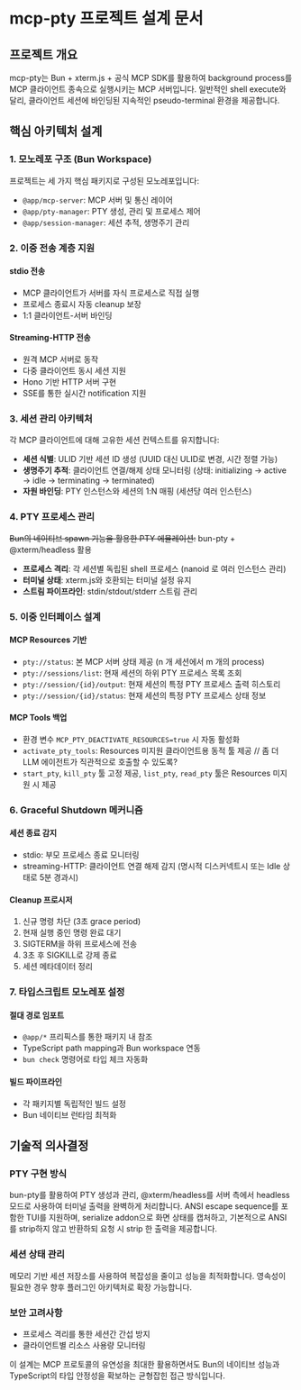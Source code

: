 # mcp-pty 프로젝트 설계 문서

## 프로젝트 개요

mcp-pty는 Bun + xterm.js + 공식 MCP SDK를 활용하여 background process를 MCP 클라이언트 종속으로 실행시키는 MCP 서버입니다. 일반적인 shell execute와 달리, 클라이언트 세션에 바인딩된 지속적인 pseudo-terminal 환경을 제공합니다.

## 핵심 아키텍처 설계

### 1. 모노레포 구조 (Bun Workspace)

프로젝트는 세 가지 핵심 패키지로 구성된 모노레포입니다:

- `@app/mcp-server`: MCP 서버 및 통신 레이어
- `@app/pty-manager`: PTY 생성, 관리 및 프로세스 제어
- `@app/session-manager`: 세션 추적, 생명주기 관리

### 2. 이중 전송 계층 지원

#### stdio 전송

- MCP 클라이언트가 서버를 자식 프로세스로 직접 실행
- 프로세스 종료시 자동 cleanup 보장
- 1:1 클라이언트-서버 바인딩

#### Streaming-HTTP 전송

- 원격 MCP 서버로 동작
- 다중 클라이언트 동시 세션 지원
- Hono 기반 HTTP 서버 구현
- SSE를 통한 실시간 notification 지원

### 3. 세션 관리 아키텍처

각 MCP 클라이언트에 대해 고유한 세션 컨텍스트를 유지합니다:

- **세션 식별**: ULID 기반 세션 ID 생성 (UUID 대신 ULID로 변경, 시간 정렬 가능)
- **생명주기 추적**: 클라이언트 연결/해제 상태 모니터링 (상태: initializing → active → idle → terminating → terminated)
- **자원 바인딩**: PTY 인스턴스와 세션의 1:N 매핑 (세션당 여러 인스턴스)

### 4. PTY 프로세스 관리

~~Bun의 네이티브 spawn 기능을 활용한 PTY 에뮬레이션:~~
bun-pty + @xterm/headless 활용

- **프로세스 격리**: 각 세션별 독립된 shell 프로세스 (nanoid 로 여러 인스턴스 관리)
- **터미널 상태**: xterm.js와 호환되는 터미널 설정 유지
- **스트림 파이프라인**: stdin/stdout/stderr 스트림 관리

### 5. 이중 인터페이스 설계

#### MCP Resources 기반

- `pty://status`: 본 MCP 서버 상태 제공 (n 개 세션에서 m 개의 process)
- `pty://sessions/list`: 현재 세션의 하위 PTY 프로세스 목록 조회
- `pty://session/{id}/output`: 현재 세션의 특정 PTY 프로세스 출력 히스토리
- `pty://session/{id}/status`: 현재 세션의 특정 PTY 프로세스 상태 정보

#### MCP Tools 백업

- 환경 변수 `MCP_PTY_DEACTIVATE_RESOURCES=true` 시 자동 활성화
- `activate_pty_tools`: Resources 미지원 클라이언트용 동적 툴 제공 // 좀 더 LLM 에이전트가 직관적으로 호출할 수 있도록?
- `start_pty`, `kill_pty` 툴 고정 제공, `list_pty`, `read_pty` 툴은 Resources 미지원 시 제공

### 6. Graceful Shutdown 메커니즘

#### 세션 종료 감지

- stdio: 부모 프로세스 종료 모니터링
- streaming-HTTP: 클라이언트 연결 해제 감지 (명시적 디스커넥트시 또는 Idle 상태로 5분 경과시)

#### Cleanup 프로시저

1. 신규 명령 차단 (3초 grace period)
2. 현재 실행 중인 명령 완료 대기
3. SIGTERM을 하위 프로세스에 전송
4. 3초 후 SIGKILL로 강제 종료
5. 세션 메타데이터 정리

### 7. 타입스크립트 모노레포 설정

#### 절대 경로 임포트

- `@app/*` 프리픽스를 통한 패키지 내 참조
- TypeScript path mapping과 Bun workspace 연동
- `bun check` 명령어로 타입 체크 자동화

#### 빌드 파이프라인

- 각 패키지별 독립적인 빌드 설정
- Bun 네이티브 런타임 최적화

## 기술적 의사결정

### PTY 구현 방식

bun-pty를 활용하여 PTY 생성과 관리, @xterm/headless를 서버 측에서 headless 모드로 사용하여 터미널 출력을 완벽하게 처리합니다. ANSI escape sequence를 포함한 TUI를 지원하며, serialize addon으로 화면 상태를 캡처하고, 기본적으로 ANSI를 strip하지 않고 반환하되 요청 시 strip 한 출력을 제공합니다.

### 세션 상태 관리

메모리 기반 세션 저장소를 사용하여 복잡성을 줄이고 성능을 최적화합니다. 영속성이 필요한 경우 향후 플러그인 아키텍처로 확장 가능합니다.

### 보안 고려사항

- 프로세스 격리를 통한 세션간 간섭 방지
- 클라이언트별 리소스 사용량 모니터링

이 설계는 MCP 프로토콜의 유연성을 최대한 활용하면서도 Bun의 네이티브 성능과 TypeScript의 타입 안정성을 확보하는 균형잡힌 접근 방식입니다.
